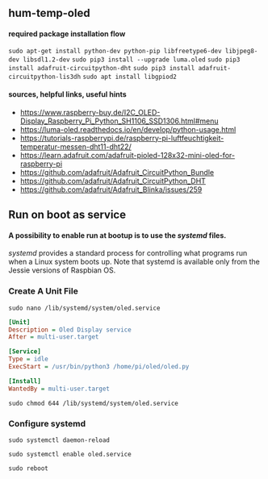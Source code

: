 ## hum-temp-oled
#### required package installation flow
`sudo apt-get install python-dev python-pip libfreetype6-dev libjpeg8-dev libsdl1.2-dev`
`sudo pip3 install --upgrade luma.oled`
`sudo pip3 install adafruit-circuitpython-dht`
`sudo pip3 install adafruit-circuitpython-lis3dh`
`sudo apt install libgpiod2`

#### sources, helpful links, useful hints

- https://www.raspberry-buy.de/I2C_OLED-Display_Raspberry_Pi_Python_SH1106_SSD1306.html#menu
- https://luma-oled.readthedocs.io/en/develop/python-usage.html
- https://tutorials-raspberrypi.de/raspberry-pi-luftfeuchtigkeit-temperatur-messen-dht11-dht22/
- https://learn.adafruit.com/adafruit-pioled-128x32-mini-oled-for-raspberry-pi
- https://github.com/adafruit/Adafruit_CircuitPython_Bundle
- https://github.com/adafruit/Adafruit_CircuitPython_DHT
- https://github.com/adafruit/Adafruit_Blinka/issues/259

## Run on boot as service

#### A possibility to enable run at bootup is to use the _systemd_ files.
_systemd_ provides a standard process for controlling what programs run when a Linux system boots up. Note that systemd is available only from the Jessie versions of Raspbian OS.

### Create A Unit File

`sudo nano /lib/systemd/system/oled.service`

```ini
[Unit]
Description = Oled Display service
After = multi-user.target

[Service]
Type = idle
ExecStart = /usr/bin/python3 /home/pi/oled/oled.py

[Install]
WantedBy = multi-user.target
```

`sudo chmod 644 /lib/systemd/system/oled.service`

### Configure systemd

`sudo systemctl daemon-reload`

`sudo systemctl enable oled.service`

`sudo reboot`
